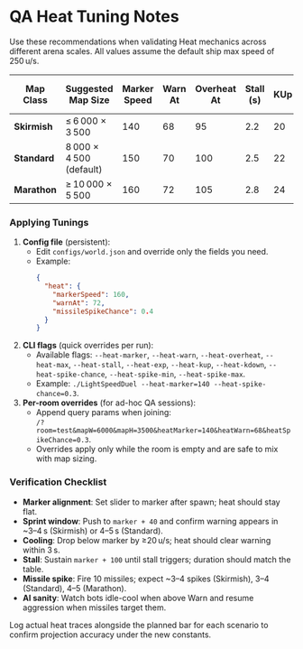 # QA Heat Tuning Notes

Use these recommendations when validating Heat mechanics across different arena scales. All values assume the default ship max speed of 250 u/s.

| Map Class | Suggested Map Size | Marker Speed | Warn At | Overheat At | Stall (s) | KUp | KDown | Missile Spike Chance | Spike Min | Spike Max |
|-----------|-------------------|--------------|---------|-------------|-----------|-----|-------|----------------------|-----------|-----------|
| **Skirmish** | ≤ 6 000 × 3 500 | 140 | 68 | 95 | 2.2 | 20 | 18 | 0.30 | 5 | 14 |
| **Standard** | 8 000 × 4 500 (default) | 150 | 70 | 100 | 2.5 | 22 | 16 | 0.35 | 6 | 18 |
| **Marathon** | ≥ 10 000 × 5 500 | 160 | 72 | 105 | 2.8 | 24 | 14 | 0.40 | 7 | 20 |

### Applying Tunings

1. **Config file** (persistent):
   - Edit `configs/world.json` and override only the fields you need.
   - Example:
     ```json
     {
       "heat": {
         "markerSpeed": 160,
         "warnAt": 72,
         "missileSpikeChance": 0.4
       }
     }
     ```
2. **CLI flags** (quick overrides per run):
   - Available flags: `--heat-marker`, `--heat-warn`, `--heat-overheat`, `--heat-max`, `--heat-stall`,
     `--heat-exp`, `--heat-kup`, `--heat-kdown`, `--heat-spike-chance`, `--heat-spike-min`, `--heat-spike-max`.
   - Example: `./LightSpeedDuel --heat-marker=140 --heat-spike-chance=0.3`.
3. **Per-room overrides** (for ad-hoc QA sessions):
   - Append query params when joining:  
     `/?room=test&mapW=6000&mapH=3500&heatMarker=140&heatWarn=68&heatSpikeChance=0.3`.
   - Overrides apply only while the room is empty and are safe to mix with map sizing.

### Verification Checklist
- **Marker alignment**: Set slider to marker after spawn; heat should stay flat.
- **Sprint window**: Push to `marker + 40` and confirm warning appears in ~3–4 s (Skirmish) or 4–5 s (Standard).
- **Cooling**: Drop below marker by ≥20 u/s; heat should clear warning within 3 s.
- **Stall**: Sustain `marker + 100` until stall triggers; duration should match the table.
- **Missile spike**: Fire 10 missiles; expect ~3–4 spikes (Skirmish), 3–4 (Standard), 4–5 (Marathon).
- **AI sanity**: Watch bots idle-cool when above Warn and resume aggression when missiles target them.

Log actual heat traces alongside the planned bar for each scenario to confirm projection accuracy under the new constants.
